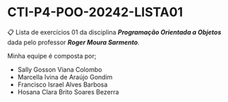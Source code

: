 # CTI-P4-POO-20242-LISTA01
📋 Lista de exercícios 01 da disciplina ***Programação Orientada a Objetos*** dada pelo professor ***Roger Moura Sarmento***.

Minha equipe é composta por;
- Sally Gosson Viana Colombo
- Marcella Ivina de Araújo Gondim
- Francisco Israel Alves Barbosa
- Hosana Clara Brito Soares Bezerra
